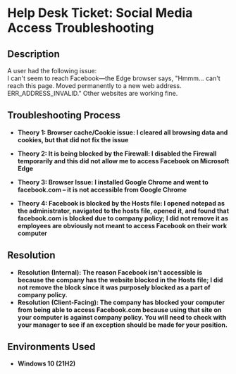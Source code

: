 <h1>Help Desk Ticket: Social Media Access Troubleshooting</h1>

<h2>Description</h2>
A user had the following issue:<br>
I can't seem to reach Facebook—the Edge browser says, "Hmmm… can't reach this page. Moved permanently to a new web address.
ERR_ADDRESS_INVALID."
Other websites are working fine.

<h2>Troubleshooting Process</h2>

- <b>Theory 1: Browser cache/Cookie issue: I cleared all browsing data and cookies, but that did not fix the issue</b>

- <b>Theory 2: It is being blocked by the Firewall: I disabled the Firewall temporarily and this did not allow me to access Facebook on Microsoft Edge</b>

- <b>Theory 3: Browser Issue: I installed Google Chrome and went to facebook.com – it is not accessible from Google Chrome</b>

- <b>Theory 4: Facebook is blocked by the Hosts file: I opened notepad as the administrator, navigated to the hosts file, opened it, and found that facebook.com is blocked due to company policy; I did not remove it as employees are obviously not meant to access Facebook on their work computer</b>

<h2>Resolution</h2>

- <b> Resolution (Internal): The reason Facebook isn’t accessible is because the company has the website blocked in the Hosts file; I did not remove the block since it was purposely blocked as a part of company policy.
- <b> Resolution (Client-Facing): The company has blocked your computer from being able to access Facebook.com because using that site on your computer is against company policy.  You will need to check with your manager to see if an exception should be made for your position.

<h2>Environments Used </h2>

- <b>Windows 10</b> (21H2)
